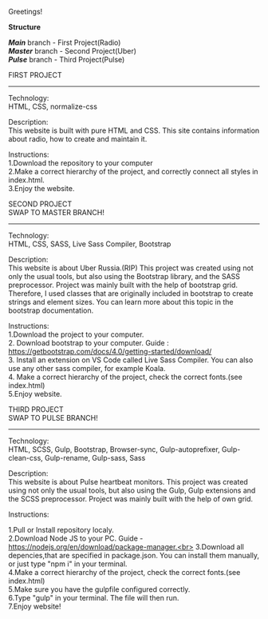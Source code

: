 Greetings!

**Structure**<br>


***Main*** branch - First Project(Radio) <br>
***Master*** branch  - Second Project(Uber) <br>
***Pulse*** branch - Third Project(Pulse)<br>

FIRST PROJECT<br>
________________
Technology:
<br>
HTML,
CSS,
normalize-css

Description:
<br>
This website is built with pure HTML and CSS.
This site contains information about radio, how to create and maintain it.

Instructions:
<br>
1.Download the repository to your computer<br>
2.Make a correct hierarchy of the project, and correctly connect all styles in index.html.<br>
3.Enjoy the website.

SECOND PROJECT<br>
SWAP TO MASTER BRANCH! <br>
__________________

Technology:
<br>
HTML,
CSS,
SASS,
Live Sass Compiler,
Bootstrap

Description:
<br>
This website is about Uber Russia.(RIP)
This project was created using not only the usual tools, but also using the Bootstrap library, and the SASS preprocessor. Project was mainly built with the help of bootstrap grid. Therefore, I used classes that are originally included in bootstrap to create strings and element sizes.
You can learn more about this topic in the bootstrap documentation.

Instructions:
<br>
1.Download the project to your computer.<br>
2. Download bootstrap to your computer. Guide : https://getbootstrap.com/docs/4.0/getting-started/download/<br>
3. Install an extension on VS Code called Live Sass Compiler. You can also use any other sass compiler, for example Koala. <br>
4. Make a correct hierarchy of the project, check the correct fonts.(see index.html) <br>
5.Enjoy website.


THIRD PROJECT<br>
SWAP TO PULSE BRANCH! <br>
__________________
Technology:
<br>
HTML,
SCSS,
Gulp,
Bootstrap,
Browser-sync,
Gulp-autoprefixer,
Gulp-clean-css,
Gulp-rename,
Gulp-sass,
Sass

Description:
<br>
This website is about Pulse heartbeat monitors.
This project was created using not only the usual tools, but also using the Gulp, Gulp extensions and the SCSS preprocessor. Project was mainly built with the help of own grid. 

Instructions:
<br>

1.Pull or Install repository localy.<br>
2.Download Node JS to your PC. Guide - https://nodejs.org/en/download/package-manager.<br>
3.Download all depencies,that are specified in package.json. You can install them manually, or just type "npm i" in your terminal.<br>
4.Make a correct hierarchy of the project, check the correct fonts.(see index.html) <br>
5.Make sure you have the gulpfile configured correctly.<br>
6.Type "gulp" in your terminal. The file will then run.<br>
7.Enjoy website!<br>
